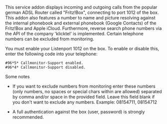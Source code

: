 This service addon displays incoming and outgoing calls from the popular german ADSL Router called "Fritz!Box", connecting to port 1012 of the box. This addon also features a number to name and picture resolving against the internal phonebook and external phonebook (Google Contacts) of the Fritz!Box and Apple iCloud. Furthermore, reverse search phone numbers via the API of the company 'klicktel' is implemented. Certain telephone numbers can be excluded from monitoring.

You must enable your Listenport 1012 on the box. To enable or disable this, enter the following code into your telephone:

    #96*5* Callmonitor-Support enabled.
    #96*4* Callmonitor-Support disabled.

Some notes

* If you want to exclude numbers from monitoring enter these numbers (only numbers, no spaces or special chars within are allowed) separated by comma and/or space in the provided field. Leave this field blank if you don't want to exclude any numbers.
  Example: 08154711, 08154712
   
* A full authentication against the box (user, password) is strongly recommended.